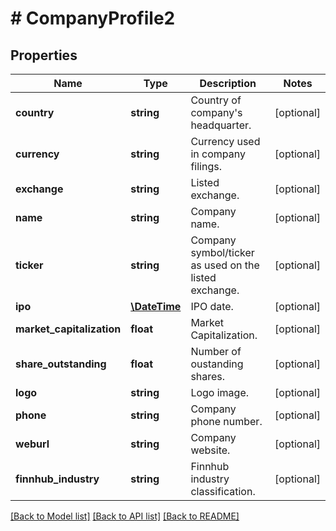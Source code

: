 # # CompanyProfile2

## Properties

Name | Type | Description | Notes
------------ | ------------- | ------------- | -------------
**country** | **string** | Country of company&#39;s headquarter. | [optional]
**currency** | **string** | Currency used in company filings. | [optional]
**exchange** | **string** | Listed exchange. | [optional]
**name** | **string** | Company name. | [optional]
**ticker** | **string** | Company symbol/ticker as used on the listed exchange. | [optional]
**ipo** | [**\DateTime**](\DateTime.md) | IPO date. | [optional]
**market_capitalization** | **float** | Market Capitalization. | [optional]
**share_outstanding** | **float** | Number of oustanding shares. | [optional]
**logo** | **string** | Logo image. | [optional]
**phone** | **string** | Company phone number. | [optional]
**weburl** | **string** | Company website. | [optional]
**finnhub_industry** | **string** | Finnhub industry classification. | [optional]

[[Back to Model list]](../../README.md#models) [[Back to API list]](../../README.md#endpoints) [[Back to README]](../../README.md)
